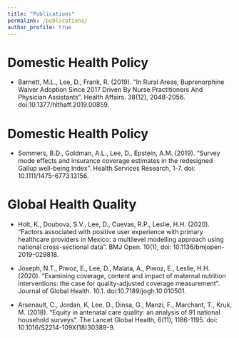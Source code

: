 ```yaml
---
title: "Publications"
permalink: /publications/
author_profile: true
---
```


<h1>Domestic Health Policy</h1>

- Barnett, M.L., Lee, D., Frank, R. (2019). “In Rural Areas, Buprenorphine Waiver Adoption Since 2017 Driven By Nurse Practitioners And Physician Assistants”. Health Affairs. 38(12), 2048-2056. doi:10.1377/hlthaff.2019.00859.

<h1>Domestic Health Policy</h1>

- Sommers, B.D., Goldman, A.L., Lee, D., Epstein, A.M. (2019). “Survey mode effects and insurance coverage estimates in the redesigned Gallup well-being Index”. Health Services Research, 1-7. doi: 10.1111/1475-6773.13156.

<h1>Global Health Quality</h1>

- Holt, K., Doubova, S.V., Lee, D., Cuevas, R.P., Leslie, H.H. (2020). “Factors associated with positive user experience with primary healthcare providers in Mexico: a multilevel modelling approach using national cross-sectional data”. BMJ Open. 10(1), doi: 10.1136/bmjopen-2019-029818.

- Joseph, N.T., Piwoz, E., Lee, D., Malata, A., Piwoz, E., Leslie, H.H. (2020). “Examining coverage, content and impact of maternal nutrition interventions: the case for quality-adjusted coverage measurement”. Journal of Global Health. 10.1. doi:10.7189/jogh.10.010501.

- Arsenault, C., Jordan, K, Lee, D., Dinsa, G., Manzi, F., Marchant, T., Kruk, M. (2018). “Equity in antenatal care quality: an analysis of 91 national household surveys”. The Lancet Global Health, 6(11), 1186-1195. doi: 10.1016/S2214-109X(18)30389-9.
